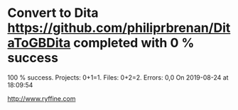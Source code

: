 # Convert to Dita https://github.com/philiprbrenan/DitaToGBDita  completed with 0 % success

100 % success. Projects: 0+1=1.  Files: 0+2=2. Errors: 0,0  On 2019-08-24 at 18:09:54





http://www.ryffine.com
